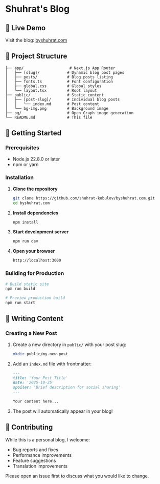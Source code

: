 # Shuhrat's Blog

## 🚀 Live Demo

Visit the blog: [byshuhrat.com](https://byshuhrat.com)

## 📁 Project Structure

```
├── app/                    # Next.js App Router
│   ├── [slug]/            # Dynamic blog post pages
│   ├── posts/             # Blog posts listing
│   ├── fonts.ts           # Font configuration
│   ├── global.css         # Global styles
│   └── layout.tsx         # Root layout
├── public/                # Static content
│   ├── [post-slug]/       # Individual blog posts
│   │   └── index.md       # Post content
│   └── bg-img.png         # Background image
├── og/                    # Open Graph image generation
└── README.md              # This file
```

## 🚀 Getting Started

### Prerequisites

-   Node.js 22.8.0 or later
-   npm or yarn

### Installation

1. **Clone the repository**

    ```bash
    git clone https://github.com/shuhrat-kobulov/byshuhrat.com.git
    cd byshuhrat.com
    ```

2. **Install dependencies**

    ```bash
    npm install
    ```

3. **Start development server**

    ```bash
    npm run dev
    ```

4. **Open your browser**
    ```
    http://localhost:3000
    ```

### Building for Production

```bash
# Build static site
npm run build

# Preview production build
npm run start
```

## 📝 Writing Content

### Creating a New Post

1. Create a new directory in `public/` with your post slug:

    ```bash
    mkdir public/my-new-post
    ```

2. Add an `index.md` file with frontmatter:

    ```markdown
    ---
    title: 'Your Post Title'
    date: '2025-10-25'
    spoiler: 'Brief description for social sharing'
    ---

    Your content here...
    ```

3. The post will automatically appear in your blog!

## 🤝 Contributing

While this is a personal blog, I welcome:

-   Bug reports and fixes
-   Performance improvements
-   Feature suggestions
-   Translation improvements

Please open an issue first to discuss what you would like to change.
